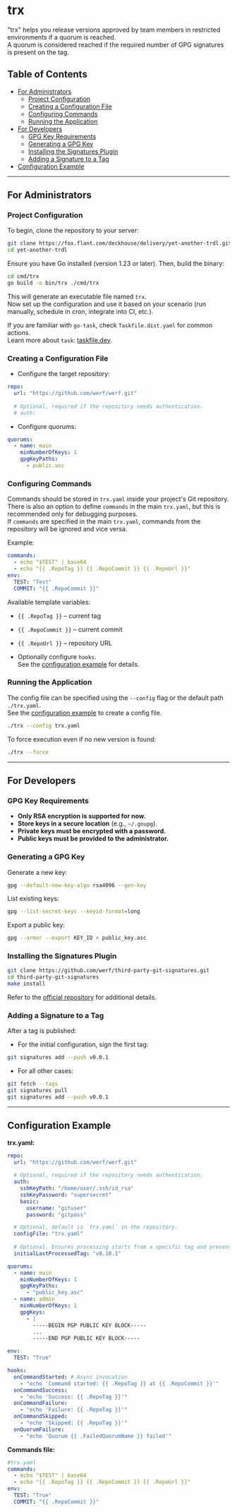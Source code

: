 # trx  

"trx" helps you release versions approved by team members in restricted environments if a quorum is reached.  
A quorum is considered reached if the required number of GPG signatures is present on the tag.  

## Table of Contents  
- [For Administrators](#for-administrators)  
  - [Project Configuration](#project-configuration)  
  - [Creating a Configuration File](#creating-a-configuration-file)  
  - [Configuring Commands](#configuring-commands)  
  - [Running the Application](#running-the-application)  
- [For Developers](#for-developers)  
  - [GPG Key Requirements](#gpg-key-requirements)  
  - [Generating a GPG Key](#generating-a-gpg-key)  
  - [Installing the Signatures Plugin](#installing-the-signatures-plugin)  
  - [Adding a Signature to a Tag](#adding-a-signature-to-a-tag)  
- [Configuration Example](#configuration-example)  

---

## For Administrators  

### Project Configuration  

To begin, clone the repository to your server:  
```sh
git clone https://fox.flant.com/deckhouse/delivery/yet-another-trdl.git
cd yet-another-trdl
```

Ensure you have Go installed (version 1.23 or later). Then, build the binary:  
```sh
cd cmd/trx
go build -o bin/trx ./cmd/trx
```

This will generate an executable file named `trx`.  
Now set up the configuration and use it based on your scenario (run manually, schedule in cron, integrate into CI, etc.).  

If you are familiar with `go-task`, check `Taskfile.dist.yaml` for common actions.  
Learn more about `task`: [taskfile.dev](https://taskfile.dev/).  

### Creating a Configuration File  

- Configure the target repository:  
```yaml
repo:
  url: "https://github.com/werf/werf.git"
  
  # Optional, required if the repository needs authentication.
  # auth:
```

- Configure quorums:  
```yaml
quorums:
  - name: main
    minNumberOfKeys: 1  
    gpgKeyPaths:
      - public.asc
```

### Configuring Commands  

Commands should be stored in `trx.yaml` inside your project's Git repository.  
There is also an option to define `commands` in the main `trx.yaml`, but this is recommended only for debugging purposes.  
If `commands` are specified in the main `trx.yaml`, commands from the repository will be ignored and vice versa.  

Example:  
```yaml
commands:
  - echo "$TEST" | base64
  - echo "{{ .RepoTag }} {{ .RepoCommit }} {{ .RepoUrl }}"
env:
  TEST: "Test"
  COMMIT: "{{ .RepoCommit }}"
```
Available template variables:  
- `{{ .RepoTag }}` – current tag  
- `{{ .RepoCommit }}` – current commit  
- `{{ .RepoUrl }}` – repository URL  

- Optionally configure `hooks`.  
See the [configuration example](#configuration-example) for details.  

### Running the Application  

The config file can be specified using the `--config` flag or the default path `./trx.yaml`.  
See the [configuration example](#configuration-example) to create a config file.  
```sh
./trx --config trx.yaml
```
To force execution even if no new version is found:  
```sh
./trx --force
```

---

## For Developers  

### GPG Key Requirements  

- **Only RSA encryption is supported for now.**  
- **Store keys in a secure location** (e.g., `~/.gnupg`).  
- **Private keys must be encrypted with a password.**  
- **Public keys must be provided to the administrator.**  

### Generating a GPG Key  

Generate a new key:  
```sh
gpg --default-new-key-algo rsa4096 --gen-key
```
List existing keys:  
```sh
gpg --list-secret-keys --keyid-format=long
```
Export a public key:  
```sh
gpg --armor --export KEY_ID > public_key.asc
```

### Installing the Signatures Plugin  

```sh
git clone https://github.com/werf/third-party-git-signatures.git
cd third-party-git-signatures
make install
```
Refer to the [official repository](https://github.com/werf/3p-git-signatures) for additional details.  

### Adding a Signature to a Tag  

After a tag is published:  

- For the initial configuration, sign the first tag:  
```sh
git signatures add --push v0.0.1
```
- For all other cases:  
```sh
git fetch --tags
git signatures pull
git signatures add --push v0.0.1
```

---

## Configuration Example  

**trx.yaml:** 

```yaml
repo:
  url: "https://github.com/werf/werf.git"
  
  # Optional, required if the repository needs authentication.
  auth:
    sshKeyPath: "/home/user/.ssh/id_rsa" 
    sshKeyPassword: "supersecret"
    basic:
      username: "gituser" 
      password: "gitpass"

  # Optional, default is `trx.yaml` in the repository.
  configFile: "trx.yaml"
  
  # Optional. Ensures processing starts from a specific tag and prevents processing older tags (safeguard against freeze attacks).
  initialLastProcessedTag: "v0.10.1"

quorums:
  - name: main
    minNumberOfKeys: 1  
    gpgKeyPaths:
      - "public_key.asc"
  - name: admin
    minNumberOfKeys: 1
    gpgKeys:
      - |
        -----BEGIN PGP PUBLIC KEY BLOCK-----
        ...
        -----END PGP PUBLIC KEY BLOCK-----

env:
  TEST: "True"

hooks:
  onCommandStarted: # Async invocation
    - "echo 'Command started: {{ .RepoTag }} at {{ .RepoCommit }}'"
  onCommandSuccess:
    - "echo 'Success: {{ .RepoTag }}'"
  onCommandFailure:
    - "echo 'Failure: {{ .RepoTag }}'"
  onCommandSkipped:
    - "echo 'Skipped: {{ .RepoTag }}'"
  onQuorumFailure:
    - "echo 'Quorum {{ .FailedQuorumName }} failed'"
```

**Commands file:**  
```yaml 
#trx.yaml
commands:
  - echo "$TEST" | base64
  - echo "{{ .RepoTag }} {{ .RepoCommit }} {{ .RepoUrl }}"
env:
  TEST: "True"
  COMMIT: "{{ .RepoCommit }}"
```